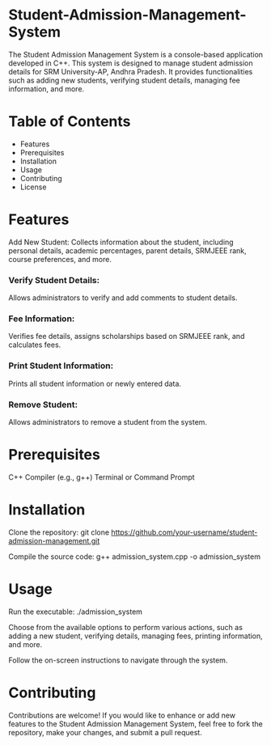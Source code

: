 # Student-Admission-Management-System

The Student Admission Management System is a console-based application developed in C++. This system is designed to manage student admission details for SRM University-AP, Andhra Pradesh. It provides functionalities such as adding new students, verifying student details, managing fee information, and more.

# Table of Contents
* Features
* Prerequisites
* Installation
* Usage
* Contributing
* License
  
# Features
Add New Student: Collects information about the student, including personal details, academic percentages, parent details, SRMJEEE rank, course preferences, and more.

### Verify Student Details: 
Allows administrators to verify and add comments to student details.

### Fee Information: 
Verifies fee details, assigns scholarships based on SRMJEEE rank, and calculates fees.

### Print Student Information: 
Prints all student information or newly entered data.

### Remove Student: 
Allows administrators to remove a student from the system.

# Prerequisites
C++ Compiler (e.g., g++)
Terminal or Command Prompt

# Installation
Clone the repository:
git clone https://github.com/your-username/student-admission-management.git

Compile the source code:
g++ admission_system.cpp -o admission_system

# Usage
Run the executable:
./admission_system

Choose from the available options to perform various actions, such as adding a new student, verifying details, managing fees, printing information, and more.

Follow the on-screen instructions to navigate through the system.

# Contributing
Contributions are welcome! If you would like to enhance or add new features to the Student Admission Management System, feel free to fork the repository, make your changes, and submit a pull request.

